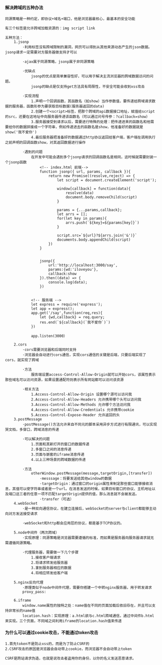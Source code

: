 #### 解决跨域的五种办法
	同源策略是一种约定，即协议+域名+端口，他是浏览器最核心，最基本的安全功能
	
	有三个标签是允许跨域加载资源的：img script link
	
	五种方法：
		1.jsonp
			·利用标签没有跨域限制的漏洞，网页可以得到从其他来源动态产生的json数据。jsonp请求一定需要对方服务器做支持才可以
			
			·ajax属于同源策略，jsonp属于非同源策略
			
			·优缺点
				jsonp的优点是简单兼容性好，可以用于解决主流浏览器的跨域数据访问的问题。
				jsonp的缺点是仅支持get方法具有局限性，不安全可能会收到xss攻击
				
			·实现流程
				1.声明一个回调函数，其函数名（如show）当作参数值，要传递给跨域请求数据的服务器，函数形参为要获取目标数据(服务器返回的data)
				2.创建一个<script>标签，把那个跨域的api数据接口地址，赋值给script的src，还要在这地址中向服务器传递该函数名（可以通过问号传参：?callback=show）
				3.服务器接受到请求以后，需要进行特殊的处理：把传递进来的函数名和他需要给你的数据拼接成一个字符串，例如传递进去的函数名是show，他准备好的数据就是show('我不爱你')
				4.最后服务器把准备好的数据通过http协议返回给客户端，客户端在调用执行之前声明的回调函数show，对其返回数据进行操作
				
			·遇到的问题
				在开发中可能会遇到多个jsonp请求的回调函数名是相同，这时候就需要封装一个jsonp函数
					<!-- index.html 前端-->
					function jsonp({ url, params, callback }){
						return new Promise((resolve,reject) => {
							let script = document.createElement('script');
							
							window[callback] = function(data){
								resolve(data)
								document.body.removeChild(script)
							}
							
							params = {...params,callback};
							let arrs = [];
							for(let key in params){
								arrs.push(`${key}=${params[key]}`)
							}
							
							script.src=`${url}?${arrs.join('&')}`
							documents.body.appendChild(script)
						})
					}
					
					
					jsonp({
						url:'http://localhost:3000/say',
						params:{wd:'iloveyou'},
						callback:show
					}).then((data) => {
						console.log(data);
					})
					
					
				<!-- 服务端 -->
				let express = require('express');
				let app = express();
				app.get('/say',function(req,res){
					let {wd,callback} = req.query;
					res.end(`${callback}(`我不爱你`)`)
				})
				
				app.listen(3000）
				
		2.cors
			·cors需要浏览器和后端同时支持
			·浏览器会自动进行cors通信，实现cors通信的关键是后端，只要后端实现了cors，就实现了跨域
			
			·方法
				服务端设置access-Control-Allow-Origin就可以开始cors，该属性表示那些域名可以访问资源，如果设置通配符则表示所有网站都可以访问该资源
				
			·相关方法
				1.Access-Control-Allow-Origin 设置哪个源可以访问我
				2.Access-Control-Allow-Headers 允许携带哪个头可以访问我
				3.Access-Control-Allow-Methods 允许哪个方法访问我
				4.Access-Control-Allow-Credentials 允许携带cookie
				5.Access-Control-Expose-Header 允许返回的头
		3.postMessage
			·postMessage()方法允许来自不同元的脚本采用异步方式进行有限通讯，可以实现哭文档，多穿口，跨域消息的传递
			
			·可以解决的问题
				1.页面和其新打开的窗口的数据传递
				2.多窗口之间的消息传递
				3.页面与嵌套的iframe消息传递
				4.以上三种场景的跨域数据的传递
			
			·方法
				otherWindow.postMessage(message,targetOrigin,[transfer])
					·messsage：将要发送给其他window的数据
					·targetOrigin：通过窗口的origin属性来制定那些窗口能够接收消息，其值可以使字符串或者是一个url。在消息发送的时候，如果目标窗口的协议、主机地址以及端口这三者的任意一项不匹配targetOrigin提供的值，那么消息就不会被发送。
					·transfer（可选）
		4.webSocket
			·是一种双向通信协议，在建立连接后，webSocket的server与client都能够主动向对方发送接受请求
			
			·webSocket和http都会应用层的协议，都是基于TCP协议的。
		
		5.node中间件（两次跨域）
			·实现原理：同源策略是浏览器需要遵循的标准，而如果是服务器向服务器请求就无需遵循同源策略。
			
			·代理服务器，需要做一下几个步骤
				1.接收客户端请求
				2.将请求转发给服务器
				3.拿到服务器相应的数据
				4.将相应转发给客户端
				
		5.nginx反向代理
			·原理类似于node中间件代理，需要你搭建一个中转nginx服务器，用于转发请求
			proxy_pass:
			
		6.iframe
			window.name属性的独特之处：name值在不同的页面加载后依旧存在，并且可以支持非常长的name值
			location.hash：实现原理：a.html欲与c.html跨域通信，通过中间件b.html来实现。三个页面，不同域之间利用iframe的location.hash值来传递
			
#### 为什么可以通过cookie攻击，不能通过token攻击
	1.首先token不是防止xss的，而是为了防止CSRF的
	2.CSRF攻击的原因是浏览器会自动带上cookie，而浏览器不会自动带上token
	
	CSRF是跨站请求伪造，也就是说攻击者盗用你的身份，以你的名义发送恶意请求。
#### 
	